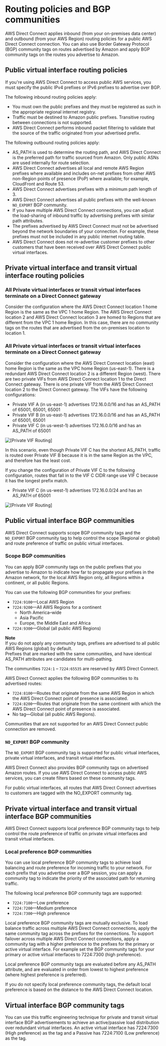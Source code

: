 # Routing policies and BGP communities<a name="routing-and-bgp"></a>

AWS Direct Connect applies inbound \(from your on\-premises data center\) and outbound \(from your AWS Region\) routing policies for a public AWS Direct Connect connection\. You can also use Border Gateway Protocol \(BGP\) community tags on routes advertised by Amazon and apply BGP community tags on the routes you advertise to Amazon\.

## Public virtual interface routing policies<a name="routing-policies"></a>

If you're using AWS Direct Connect to access public AWS services, you must specify the public IPv4 prefixes or IPv6 prefixes to advertise over BGP\. 

The following inbound routing policies apply:
+ You must own the public prefixes and they must be registered as such in the appropriate regional internet registry\.
+ Traffic must be destined to Amazon public prefixes\. Transitive routing between connections is not supported\.
+ AWS Direct Connect performs inbound packet filtering to validate that the source of the traffic originated from your advertised prefix\. 

The following outbound routing policies apply:
+ AS\_PATH is used to determine the routing path, and AWS Direct Connect is the preferred path for traffic sourced from Amazon\. Only public ASNs are used internally for route selection\.
+ AWS Direct Connect advertises all local and remote AWS Region prefixes where available and includes on\-net prefixes from other AWS non\-Region points of presence \(PoP\) where available; for example, CloudFront and Route 53\.
+ AWS Direct Connect advertises prefixes with a minimum path length of 3\.
+ AWS Direct Connect advertises all public prefixes with the well\-known `NO_EXPORT` BGP community\.
+ If you have multiple AWS Direct Connect connections, you can adjust the load\-sharing of inbound traffic by advertising prefixes with similar path attributes\.
+ The prefixes advertised by AWS Direct Connect must not be advertised beyond the network boundaries of your connection\. For example, these prefixes must not be included in any public internet routing table\.
+ AWS Direct Connect does not re\-advertise customer prefixes to other customers that have been received over AWS Direct Connect public virtual interfaces\.

## Private virtual interface and transit virtual interface routing policies<a name="private-routing-policies"></a>

### All Private virtual interfaces or transit virtual interfaces terminate on a Direct Connect gateway<a name="direct-connect-gateway"></a>

Consider the configuration where the AWS Direct Connect location 1 home Region is the same as the VPC 1 home Region\. The AWS Direct Connect location 2 and AWS Direct Connect location 3 are homed to Regions that are different from the VPC 1 home Region\. In this case, there are no community tags on the routes that are advertised from the on\-premises location to location 1\.

### All Private virtual interfaces or transit virtual interfaces terminate on a Direct Connect gateway<a name="virtual-private-gateway"></a>

Consider the configuration where the AWS Direct Connect location \(east\) home Region is the same as the VPC home Region \(us\-east\-1\)\. There is a redundant AWS Direct Connect location 2 is a different Region \(west\)\. There are two private VIFs from AWS Direct Connect location 1 to the Direct Connect gateway\. There is one private VIF from the AWS Direct Connect location 2 to the Direct Connect gateway\. The VIFs have the following configurations:
+ Private VIF A \(in us\-east\-1\) advertises 172\.16\.0\.0/16 and has an AS\_PATH of 65001, 65001, 65001
+ Private VIF B \(in us\-east\-1\) advertises 172\.16\.0\.0/16 and has an AS\_PATH of 65001, 65001
+ Private VIF C \(in us\-west\-1\) advertises 172\.16\.0\.0/16 and has an AS\_PATH of 65001

![\[Private VIF Routing\]](http://docs.aws.amazon.com/directconnect/latest/UserGuide/images/private-vif-as-path-1.png)

In this scenario, even though Private VIF C has the shortest AS\_PATH, traffic is routed over Private VIF B because it is in the same Region as the VPC, and therefore has the least cost\.

If you change the configuration of Private VIF C to the following configuration, routes that fall in to the VIF C CIDR range use VIF C because it has the longest prefix match\.
+ Private VIF C \(in us\-west\-1\) advertises 172\.16\.0\.0/24 and has an AS\_PATH of 65001

![\[Private VIF Routing\]](http://docs.aws.amazon.com/directconnect/latest/UserGuide/images/private-vif-as-path-2.png)

## Public virtual interface BGP communities<a name="bgp-communities"></a>

AWS Direct Connect supports scope BGP community tags and the `NO_EXPORT` BGP community tag to help control the scope \(Regional or global\) and route preference of traffic on public virtual interfaces\.

### Scope BGP communities<a name="scope-bgp-communities"></a>

You can apply BGP community tags on the public prefixes that you advertise to Amazon to indicate how far to propagate your prefixes in the Amazon network, for the local AWS Region only, all Regions within a continent, or all public Regions\.

You can use the following BGP communities for your prefixes:
+ `7224:9100`—Local AWS Region
+ `7224:9200`—All AWS Regions for a continent
  + North America–wide
  + Asia Pacific
  + Europe, the Middle East and Africa
+ `7224:9300`—Global \(all public AWS Regions\)

**Note**  
If you do not apply any community tags, prefixes are advertised to all public AWS Regions \(global\) by default\.  
Prefixes that are marked with the same communities, and have identical AS\_PATH attributes are candidates for multi\-pathing\.

The communities `7224:1` – `7224:65535` are reserved by AWS Direct Connect\.

AWS Direct Connect applies the following BGP communities to its advertised routes:
+ `7224:8100`—Routes that originate from the same AWS Region in which the AWS Direct Connect point of presence is associated\.
+ `7224:8200`—Routes that originate from the same continent with which the AWS Direct Connect point of presence is associated\.
+ No tag—Global \(all public AWS Regions\)\.

Communities that are not supported for an AWS Direct Connect public connection are removed\.

### `NO_EXPORT` BGP community<a name="no-export-bgp-communities"></a>

The `NO_EXPORT` BGP community tag is supported for public virtual interfaces, private virtual interfaces, and transit virtual interfaces\.

AWS Direct Connect also provides BGP community tags on advertised Amazon routes\. If you use AWS Direct Connect to access public AWS services, you can create filters based on these community tags\. 

For public virtual interfaces, all routes that AWS Direct Connect advertises to customers are tagged with the NO\_EXPORT community tag\.

## Private virtual interface and transit virtual interface BGP communities<a name="bgp-communities-private-transit"></a>

AWS Direct Connect supports local preference BGP community tags to help control the route preference of traffic on private virtual interfaces and transit virtual interfaces\.

### Local preference BGP communities<a name="local-pref-bgp-communities"></a>

You can use local preference BGP community tags to achieve load balancing and route preference for incoming traffic to your network\. For each prefix that you advertise over a BGP session, you can apply a community tag to indicate the priority of the associated path for returning traffic\. 

The following local preference BGP community tags are supported:
+ `7224:7100`—Low preference
+ `7224:7200`—Medium preference
+ `7224:7300`—High preference

Local preference BGP community tags are mutually exclusive\. To load balance traffic across multiple AWS Direct Connect connections, apply the same community tag across the prefixes for the connections\. To support failover across multiple AWS Direct Connect connections, apply a community tag with a higher preference to the prefixes for the primary or active virtual interface\. For example set the BGP community tags for your primary or active virtual interfaces to 7224:7300 \(high preference\)\.

Local preference BGP community tags are evaluated before any AS\_PATH attribute, and are evaluated in order from lowest to highest preference \(where highest preference is preferred\)\.

If you do not specify local preference community tags, the default local preference is based on the distance to the AWS Direct Connect location\.

## Virtual interface BGP community tags<a name="bgp-communities-interfaces"></a>

You can use this traffic engineering technique for private and transit virtual interface BGP advertisements to achieve an active/passive load distribution over redundant virtual interfaces\. An active virtual interface has 7224:7300 \(High preference\) as the tag and a Passive has 7224:7100 \(Low preference\) as the tag\.